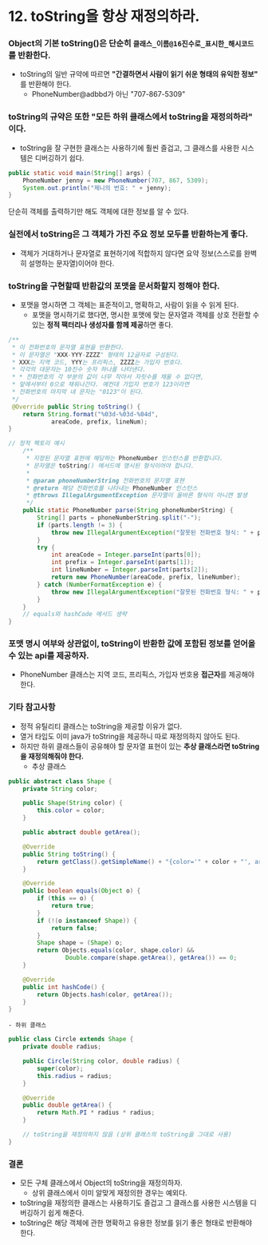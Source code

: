 # 12. toString을 항상 재정의하라.

### Object의 기본 toString()은 단순히 `클래스_이름@16진수로_표시한_해시코드`를 반환한다.

- toString의 일반 규약에 따르면 **"간결하면서 사람이 읽기 쉬운 형태의 유익한 정보"** 를 반환해야 한다.
    - PhoneNumber@adbbd가 아닌 "707-867-5309"

### toString의 규약은 또한 **"모든 하위 클래스에서 toString을 재정의하라"** 이다.

- toString을 잘 구현한 클래스는 사용하기에 훨씬 즐겁고, 그 클래스를 사용한 시스템은 디버깅하기 쉽다.

```java
public static void main(String[] args) {  
    PhoneNumber jenny = new PhoneNumber(707, 867, 5309);  
    System.out.println("제니의 번호: " + jenny);  
}
```

단순히 객체를 출력하기만 해도 객체에 대한 정보를 알 수 있다.

### 실전에서 toString은 그 객체가 가진 주요 정보 모두를 반환하는게 좋다.

- 객체가 거대하거나 문자열로 표현하기에 적합하지 않다면 요약 정보(스스로를 완벽히 설명하는 문자열)이어야 한다.

### toString을 구현할때 반환값의 포맷을 문서화할지 정해야 한다.

- 포맷을 명시하면 그 객체는 표준적이고, 명확하고, 사람이 읽을 수 읽게 된다.
    - 포맷을 명시하기로 했다면, 명시한 포맷에 맞는 문자열과 객체를 상호 전환할 수 있는 **정적 팩터리나 생성자를 함께 제공**하면 좋다.

```java
/**  
 * 이 전화번호의 문자열 표현을 반환한다.  
 * 이 문자열은 "XXX-YYY-ZZZZ" 형태의 12글자로 구성된다.  
 * XXX는 지역 코드, YYY는 프리픽스, ZZZZ는 가입자 번호다.  
 * 각각의 대문자는 10진수 숫자 하나를 나타낸다.  
 * * 전화번호의 각 부분의 값이 너무 작아서 자릿수를 채울 수 없다면,  
 * 앞에서부터 0으로 채워나간다. 예컨대 가입자 번호가 123이라면  
 * 전화번호의 마지막 네 문자는 "0123"이 된다.  
 */
 @Override public String toString() {  
    return String.format("%03d-%03d-%04d",  
            areaCode, prefix, lineNum);  
}

// 정적 팩토리 예시
    /**
     * 지정된 문자열 표현에 해당하는 PhoneNumber 인스턴스를 반환합니다.
     * 문자열은 toString() 메서드에 명시된 형식이어야 합니다.
     *
     * @param phoneNumberString 전화번호의 문자열 표현
     * @return 해당 전화번호를 나타내는 PhoneNumber 인스턴스
     * @throws IllegalArgumentException 문자열이 올바른 형식이 아니면 발생
     */
    public static PhoneNumber parse(String phoneNumberString) {
        String[] parts = phoneNumberString.split("-");
        if (parts.length != 3) {
            throw new IllegalArgumentException("잘못된 전화번호 형식: " + phoneNumberString);
        }
        try {
            int areaCode = Integer.parseInt(parts[0]);
            int prefix = Integer.parseInt(parts[1]);
            int lineNumber = Integer.parseInt(parts[2]);
            return new PhoneNumber(areaCode, prefix, lineNumber);
        } catch (NumberFormatException e) {
            throw new IllegalArgumentException("잘못된 전화번호 형식: " + phoneNumberString);
        }
    }
    // equals와 hashCode 메서드 생략
}
```

### 포맷 명시 여부와 상관없이, toString이 반환한 값에 포함된 정보를 얻어올 수 있는 api를 제공하자.

- PhoneNumber 클래스는 지역 코드, 프리픽스, 가입자 번호용 **접근자**를 제공해야한다.

### 기타 참고사항

- 정적 유틸리티 클래스는 toString을 제공할 이유가 없다.
- 열거 타입도 이미 java가 toString을 제공하니 따로 재정의하지 않아도 된다.
- 하지만 하위 클래스들이 공유해야 할 문자열 표현이 있는 **추상 클래스라면 toString을 재정의해줘야 한다.**
    - 추상 클래스

```java
public abstract class Shape {
    private String color;

    public Shape(String color) {
        this.color = color;
    }

    public abstract double getArea();

    @Override
    public String toString() {
        return getClass().getSimpleName() + "{color='" + color + "', area=" + getArea() + "}";
    }

    @Override
    public boolean equals(Object o) {
        if (this == o) {
            return true;
        }
        if (!(o instanceof Shape)) {
            return false;
        }
        Shape shape = (Shape) o;
        return Objects.equals(color, shape.color) &&
                Double.compare(shape.getArea(), getArea()) == 0;
    }

    @Override
    public int hashCode() {
        return Objects.hash(color, getArea());
    }
}
```

	- 하위 클래스

```java
public class Circle extends Shape {
    private double radius;

    public Circle(String color, double radius) {
        super(color);
        this.radius = radius;
    }

    @Override
    public double getArea() {
        return Math.PI * radius * radius;
    }

    // toString을 재정의하지 않음 (상위 클래스의 toString을 그대로 사용)
}
```

### 결론

- 모든 구체 클래스에서 Object의 toString을 재정의하자.
    - 상위 클래스에서 이미 알맞게 재정의한 경우는 예외다.
- toString을 재정의한 클래스는 사용하기도 즐겁고 그 클래스를 사용한 시스템을 디버깅하기 쉽게 해준다.
- toString은 해당 객체에 관한 명확하고 유용한 정보를 읽기 좋은 형태로 반환해야 한다.


